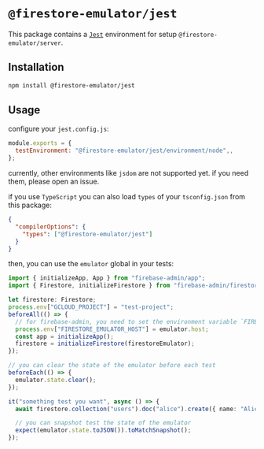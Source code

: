 # `@firestore-emulator/jest`

This package contains a [`Jest`](https://jestjs.io/) environment for setup `@firestore-emulator/server`.

## Installation

```sh
npm install @firestore-emulator/jest
```

## Usage

configure your `jest.config.js`:

```js
module.exports = {
  testEnvironment: "@firestore-emulator/jest/environment/node",,
};
```

currently, other environments like `jsdom` are not supported yet.
if you need them, please open an issue.

if you use `TypeScript` you can also load `types` of your `tsconfig.json` from this package:

```json
{
  "compilerOptions": {
    "types": ["@firestore-emulator/jest"]
  }
}
```

then, you can use the `emulator` global in your tests:

```ts
import { initializeApp, App } from "firebase-admin/app";
import { Firestore, initializeFirestore } from "firebase-admin/firestore";

let firestore: Firestore;
process.env["GCLOUD_PROJECT"] = "test-project";
beforeAll(() => {
  // for firebase-admin, you need to set the environment variable `FIRESTORE_EMULATOR_HOST`
  process.env["FIRESTORE_EMULATOR_HOST"] = emulator.host;
  const app = initializeApp();
  firestore = initializeFirestore(firestoreEmulator);
});

// you can clear the state of the emulator before each test
beforeEach(() => {
  emulator.state.clear();
});

it("something test you want", async () => {
  await firestore.collection("users").doc("alice").create({ name: "Alice" });

  // you can snapshot test the state of the emulator
  expect(emulator.state.toJSON()).toMatchSnapshot();
});
```
